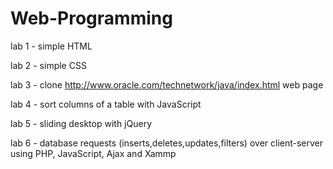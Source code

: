 # Web-Programming

lab 1 - simple HTML

lab 2 - simple CSS

lab 3 - clone http://www.oracle.com/technetwork/java/index.html web page

lab 4 - sort columns of a table with JavaScript

lab 5 - sliding desktop with jQuery

lab 6 - database requests (inserts,deletes,updates,filters) over client-server using PHP, JavaScript, Ajax and Xammp